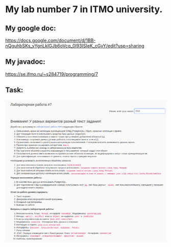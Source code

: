 # My lab number 7 in ITMO university.
## My google doc:
https://docs.google.com/document/d/1BB-nQguhbSKs_vYgnLkIGJb6oVcq_0l93ISIeK_cGvY/edit?usp=sharing
## My javadoc:
https://se.ifmo.ru/~s284719/programming/7
## Task:
![alt text](https://github.com/Danhout/Lab7/blob/master/src/main/resources/images/tz.png)
